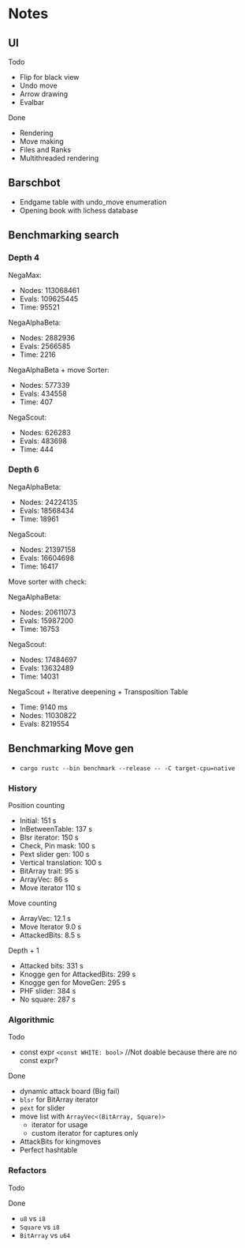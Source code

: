 # Notes

## UI

Todo

- Flip for black view
- Undo move
- Arrow drawing
- Evalbar

Done

- Rendering
- Move making
- Files and Ranks
- Multithreaded rendering

## Barschbot

- Endgame table with undo_move enumeration
- Opening book with lichess database

## Benchmarking search

### Depth 4

NegaMax:

- Nodes: 113068461
- Evals: 109625445
- Time: 95521

NegaAlphaBeta:

- Nodes: 2882936
- Evals: 2566585
- Time: 2216

NegaAlphaBeta + move Sorter:

- Nodes: 577339
- Evals: 434558
- Time: 407

NegaScout:

- Nodes: 626283
- Evals: 483698
- Time: 444

### Depth 6

NegaAlphaBeta:

- Nodes: 24224135
- Evals: 18568434
- Time: 18961

NegaScout:

- Nodes: 21397158
- Evals: 16604698
- Time: 16417

Move sorter with check:

NegaAlphaBeta:

- Nodes: 20611073
- Evals: 15987200
- Time: 16753

NegaScout:

- Nodes: 17484697
- Evals: 13632489
- Time: 14031

NegaScout + Iterative deepening + Transposition Table

- Time: 9140 ms
- Nodes: 11030822
- Evals: 8219554

## Benchmarking Move gen

- `cargo rustc --bin benchmark --release -- -C target-cpu=native`

### History

Position counting

- Initial: 151 s
- InBetweenTable: 137 s
- Blsr iterator: 150 s
- Check, Pin mask: 100 s
- Pext slider gen: 100 s
- Vertical translation: 100 s
- BitArray trait: 95 s
- ArrayVec: 86 s
- Move iterator 110 s

Move counting

- ArrayVec: 12.1 s
- Move Iterator 9.0 s
- AttackedBits: 8.5 s

Depth + 1

- Attacked bits: 331 s
- Knogge gen for AttackedBits: 299 s
- Knogge gen for MoveGen: 295 s
- PHF slider: 384 s
- No square: 287 s

### Algorithmic

Todo

- const expr `<const WHITE: bool>` //Not doable because there are no const expr?

Done

- dynamic attack board  (Big fail)
- `blsr` for BitArray iterator
- `pext` for slider
- move list with `ArrayVec<(BitArray, Square)>`
  - iterator for usage
  - custom iterator for captures only
- AttackBits for kingmoves
- Perfect hashtable

### Refactors

Todo

Done

- `u8` vs  `i8`
- `Square` vs `i8`
- `BitArray` vs `u64`
